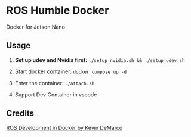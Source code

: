 # ROS Humble Docker

Docker for Jetson Nano

## Usage

1. **Set up udev and Nvidia first:** `./setup_nvidia.sh && ./setup_udev.sh`

2. Start docker container: `docker compose up -d`

3. Enter the container: `./attach.sh`

4. Support Dev Container in vscode

## Credits

[ROS Development in Docker by Kevin DeMarco](https://www.kevindemarco.com/ros/docker/docker-compose/robotics/programming/development/2022/12/28/ros-docker.html)
